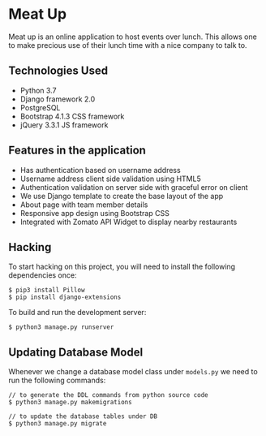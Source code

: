 # Meat Up

Meat up is an online application to host events over lunch. This allows one to make
precious use of their lunch time with a nice company to talk to.

## Technologies Used

* Python 3.7
* Django framework 2.0
* PostgreSQL
* Bootstrap 4.1.3 CSS framework
* jQuery 3.3.1 JS framework

## Features in the application

* Has authentication based on username address
* Username address client side validation using HTML5
* Authentication validation on server side with graceful error on client
* We use Django template to create the base layout of the app
* About page with team member details
* Responsive app design using Bootstrap CSS
* Integrated with Zomato API Widget to display nearby restaurants

## Hacking

To start hacking on this project, you will need to install the following dependencies once:

```
$ pip3 install Pillow
$ pip install django-extensions
```

To build and run the development server:

```
$ python3 manage.py runserver
```

## Updating Database Model

Whenever we change a database model class under `models.py` we need
to run the following commands:

```
// to generate the DDL commands from python source code
$ python3 manage.py makemigrations

// to update the database tables under DB
$ python3 manage.py migrate
```

